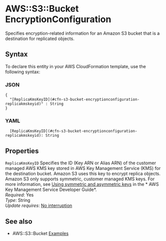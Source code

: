 # AWS::S3::Bucket EncryptionConfiguration<a name="aws-properties-s3-bucket-encryptionconfiguration"></a>

Specifies encryption\-related information for an Amazon S3 bucket that is a destination for replicated objects\.

## Syntax<a name="aws-properties-s3-bucket-encryptionconfiguration-syntax"></a>

To declare this entity in your AWS CloudFormation template, use the following syntax:

### JSON<a name="aws-properties-s3-bucket-encryptionconfiguration-syntax.json"></a>

```
{
  "[ReplicaKmsKeyID](#cfn-s3-bucket-encryptionconfiguration-replicakmskeyid)" : String
}
```

### YAML<a name="aws-properties-s3-bucket-encryptionconfiguration-syntax.yaml"></a>

```
  [ReplicaKmsKeyID](#cfn-s3-bucket-encryptionconfiguration-replicakmskeyid): String
```

## Properties<a name="aws-properties-s3-bucket-encryptionconfiguration-properties"></a>

`ReplicaKmsKeyID`  <a name="cfn-s3-bucket-encryptionconfiguration-replicakmskeyid"></a>
Specifies the ID \(Key ARN or Alias ARN\) of the customer managed AWS KMS key stored in AWS Key Management Service \(KMS\) for the destination bucket\. Amazon S3 uses this key to encrypt replica objects\. Amazon S3 only supports symmetric, customer managed KMS keys\. For more information, see [Using symmetric and asymmetric keys](https://docs.aws.amazon.com/kms/latest/developerguide/symmetric-asymmetric.html) in the * AWS Key Management Service Developer Guide*\.  
*Required*: Yes  
*Type*: String  
*Update requires*: [No interruption](https://docs.aws.amazon.com/AWSCloudFormation/latest/UserGuide/using-cfn-updating-stacks-update-behaviors.html#update-no-interrupt)

## See also<a name="aws-properties-s3-bucket-encryptionconfiguration--seealso"></a>
+ AWS::S3::Bucket [Examples](https://docs.aws.amazon.com/AWSCloudFormation/latest/UserGuide/aws-properties-s3-bucket.html#aws-properties-s3-bucket--examples)

